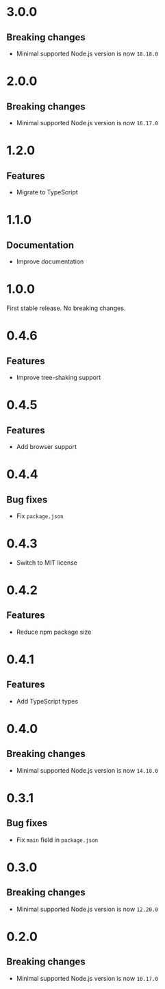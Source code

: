 # 3.0.0

## Breaking changes

- Minimal supported Node.js version is now `18.18.0`

# 2.0.0

## Breaking changes

- Minimal supported Node.js version is now `16.17.0`

# 1.2.0

## Features

- Migrate to TypeScript

# 1.1.0

## Documentation

- Improve documentation

# 1.0.0

First stable release. No breaking changes.

# 0.4.6

## Features

- Improve tree-shaking support

# 0.4.5

## Features

- Add browser support

# 0.4.4

## Bug fixes

- Fix `package.json`

# 0.4.3

- Switch to MIT license

# 0.4.2

## Features

- Reduce npm package size

# 0.4.1

## Features

- Add TypeScript types

# 0.4.0

## Breaking changes

- Minimal supported Node.js version is now `14.18.0`

# 0.3.1

## Bug fixes

- Fix `main` field in `package.json`

# 0.3.0

## Breaking changes

- Minimal supported Node.js version is now `12.20.0`

# 0.2.0

## Breaking changes

- Minimal supported Node.js version is now `10.17.0`
